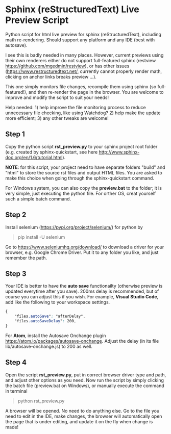 # Sphinx (reStructuredText) Live Preview Script
Python script for html live preview for sphinx (reStructuredText), including math re-rendering. Should support any platform and any IDE (best with autosave).

I see this is badly needed in many places. However, current previews using their own renderers either do not support full-featured sphinx (restview https://github.com/mgedmin/restview), or has other issues (https://www.restructuredtext.net/, currently cannot properly render math, clicking on anchor links breaks preview ...).

This one simply monitors file changes, recompile them using sphinx (so full-featured!), and then re-render the page in the browser. You are welcome to improve and modify the script to suit your needs!

Help needed: 1) help improve the file monitoring process to reduce unnecessary file checking, like using Watchdog? 2) help make the update more efficient; 3) any other tweaks are welcome!

## Step 1

Copy the python script **rst_preview.py** to your sphinx project root folder (e.g. created by sphinx-quickstart, see here http://www.sphinx-doc.org/en/1.6/tutorial.html).

**NOTE**: for this script, your project need to have separate folders "build" and "html" to store the source rst files and output HTML files. You are asked to make this choice when going through the sphinx-quickstart command.

For Windows system, you can also copy the **preview.bat** to the folder; it is very simple, just executing the python file. For orther OS, creat yourself such a simple batch command.

## Step 2

Install selenium (https://pypi.org/project/selenium/) for python by

>pip install -U selenium

Go to https://www.seleniumhq.org/download/ to download a driver for your browser, e.g. Google Chrome Driver. Put it to any folder you like, and just remember the path.

## Step 3

Your IDE is better to have the **auto save** functionailty (otherwise preview is updated everytime after you save). 200ms delay is recommended, but of course you can adjust this if you wish. For example, **Visual Studio Code**, add like the following to your workspace settings.

```css
{
    "files.autoSave": "afterDelay",
    "files.autoSaveDelay": 200,
}
```

For **Atom**, install the Autosave Onchange plugin https://atom.io/packages/autosave-onchange. Adjust the delay (in its file lib/autosave-onchange.js) to 200 as well.

## Step 4

Open the script **rst_preview.py**, put in correct browser driver type and path, and adjust other options as you need. Now run the script by simply clicking the batch file (preview.bat on Windows), or manually execute the command in terminal

>python rst_preview.py

A browser will be opened. No need to do anything else. Go to the file you need to edit in the IDE, make changes, the browser will automatically open the page that is under editing, and update it on the fly when change is made!


